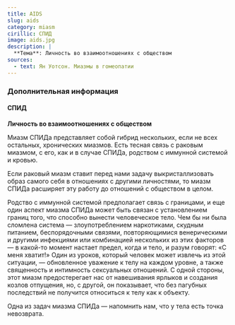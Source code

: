 ```yaml
---
title: AIDS
slug: aids
category: miasm
cirillic: СПИД
image: aids.jpg
description: |
  **Tема**: Личность во взаимоотношениях с обществом
sources:
  - text: Ян Уотсон. Миазмы в гомеопатии
---
```

### Дополнительная информация

#### СПИД
**Личность во взаимоотношениях с обществом**

Миазм СПИДа представляет собой гибрид нескольких, если не всех остальных, хронических миазмов. Есть тесная связь с раковым миазмом, с его, как и в случае СПИДа, родством с иммунной системой и кровью.

Если раковый миазм ставит перед нами задачу выкристаллизовать образ самого себя в отношениях с другими личностями, то миазм СПИДа расширяет эту работу до отношений с обществом в целом.

Родство с иммунной системой предполагает связь с границами, и еще один аспект миазма СПИДа может быть связан с установлением границ того, что способно вынести человеческое тело. Чем бы ни была сломлена система — злоупотреблением наркотиками, скудным питанием, беспорядочными связями, повторяющимися венерическими и другими инфекциями или комбинацией нескольких из этих факторов — в какой-то момент настает предел, когда и тело, и разум говорят: «С меня хватит!» Один из уроков, который человек может извлечь из этой ситуации, — обновленное уважение к телу на каждом уровне, а также священность и интимность сексуальных отношений. С одной стороны, этот миазм предостерегает нас от навешивания ярлыков и создания козлов отпущения, но, с другой, он показывает, что без пагубных последствий не получится относиться к телу как к объекту.

Одна из задач миазма СПИДа — напомнить нам, что у тела есть точка невозврата.